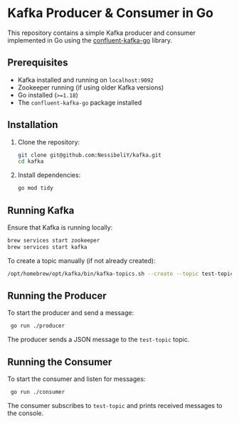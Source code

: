 # Kafka Producer & Consumer in Go

This repository contains a simple Kafka producer and consumer implemented in Go using the [confluent-kafka-go](https://github.com/confluentinc/confluent-kafka-go) library.

## Prerequisites

- Kafka installed and running on `localhost:9092`
- Zookeeper running (if using older Kafka versions)
- Go installed (`>=1.18`)
- The `confluent-kafka-go` package installed

## Installation

1. Clone the repository:
   ```sh
   git clone git@github.com:NessibeliY/kafka.git
   cd kafka
   ```

2. Install dependencies:
   ```sh
   go mod tidy
   ```

## Running Kafka

Ensure that Kafka is running locally:

```sh
brew services start zookeeper
brew services start kafka
```

To create a topic manually (if not already created):
```sh
/opt/homebrew/opt/kafka/bin/kafka-topics.sh --create --topic test-topic --bootstrap-server localhost:9092 --partitions 1 --replication-factor 1
```

## Running the Producer

To start the producer and send a message:
```sh
 go run ./producer
```

The producer sends a JSON message to the `test-topic` topic.

## Running the Consumer

To start the consumer and listen for messages:
```sh
 go run ./consumer
```

The consumer subscribes to `test-topic` and prints received messages to the console.



